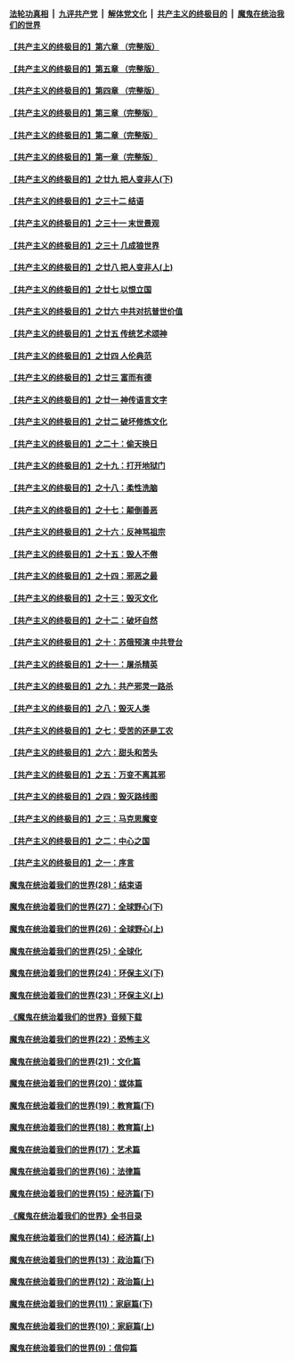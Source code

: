 ####  [法轮功真相](../../../../basic/blob/master/README.md?t=04222301) &nbsp;|&nbsp; [九评共产党](../../../../9ping.md/blob/master/README.md?t=04222301) &nbsp;|&nbsp; [解体党文化](../../../../jtdwh.md/blob/master/README.md?t=04222301)  &nbsp;|&nbsp; [共产主义的终极目的](../../../../gczydzjmd.md/blob/master/README.md?t=04222301) &nbsp;|&nbsp; [魔鬼在统治我们的世界](../../../../mgztzwmdsj.md/blob/master/README.md?t=04222301) 

#### [【共产主义的终极目的】第六章 （完整版）](../pages/nsc422/n11428913.md?t=04222301) 

#### [【共产主义的终极目的】第五章 （完整版）](../pages/nsc422/n11428912.md?t=04222301) 

#### [【共产主义的终极目的】第四章 （完整版）](../pages/nsc422/n11428907.md?t=04222301) 

#### [【共产主义的终极目的】第三章（完整版）](../pages/nsc422/n11428848.md?t=04222301) 

#### [【共产主义的终极目的】第二章（完整版）](../pages/nsc422/n11428831.md?t=04222301) 

#### [【共产主义的终极目的】第一章（完整版）](../pages/nsc422/n11417651.md?t=04222301) 

#### [【共产主义的终极目的】之廿九 把人变非人(下)](../pages/nsc422/n11344140.md?t=04222301) 

#### [【共产主义的终极目的】之三十二 结语](../pages/nsc422/n11360535.md?t=04222301) 

#### [【共产主义的终极目的】之三十一 末世景观](../pages/nsc422/n11351129.md?t=04222301) 

#### [【共产主义的终极目的】之三十 几成狼世界](../pages/nsc422/n11348280.md?t=04222301) 

#### [【共产主义的终极目的】之廿八 把人变非人(上)](../pages/nsc422/n11340492.md?t=04222301) 

#### [【共产主义的终极目的】之廿七 以恨立国](../pages/nsc422/n11336944.md?t=04222301) 

#### [【共产主义的终极目的】之廿六 中共对抗普世价值](../pages/nsc422/n11324785.md?t=04222301) 

#### [【共产主义的终极目的】之廿五 传统艺术颂神](../pages/nsc422/n11296396.md?t=04222301) 

#### [【共产主义的终极目的】之廿四 人伦典范](../pages/nsc422/n11296397.md?t=04222301) 

#### [【共产主义的终极目的】之廿三 富而有德](../pages/nsc422/n11283598.md?t=04222301) 

#### [【共产主义的终极目的】之廿一 神传语言文字](../pages/nsc422/n11263265.md?t=04222301) 

#### [【共产主义的终极目的】之廿二 破坏修炼文化](../pages/nsc422/n11245728.md?t=04222301) 

#### [【共产主义的终极目的】之二十：偷天换日](../pages/nsc422/n11238846.md?t=04222301) 

#### [【共产主义的终极目的】之十九：打开地狱门](../pages/nsc422/n11206376.md?t=04222301) 

#### [【共产主义的终极目的】之十八：柔性洗脑](../pages/nsc422/n11199994.md?t=04222301) 

#### [【共产主义的终极目的】之十七：颠倒善恶](../pages/nsc422/n11179782.md?t=04222301) 

#### [【共产主义的终极目的】之十六：反神骂祖宗](../pages/nsc422/n11166798.md?t=04222301) 

#### [【共产主义的终极目的】之十五：毁人不倦](../pages/nsc422/n11166792.md?t=04222301) 

#### [【共产主义的终极目的】之十四：邪恶之最](../pages/nsc422/n11150249.md?t=04222301) 

#### [【共产主义的终极目的】之十三：毁灭文化](../pages/nsc422/n11135227.md?t=04222301) 

#### [【共产主义的终极目的】之十二：破坏自然](../pages/nsc422/n11135214.md?t=04222301) 

#### [【共产主义的终极目的】之十：苏俄预演 中共登台](../pages/nsc422/n11118424.md?t=04222301) 

#### [【共产主义的终极目的】之十一：屠杀精英](../pages/nsc422/n11118442.md?t=04222301) 

#### [【共产主义的终极目的】之九：共产邪灵一路杀](../pages/nsc422/n11114139.md?t=04222301) 

#### [【共产主义的终极目的】之八：毁灭人类](../pages/nsc422/n11108503.md?t=04222301) 

#### [【共产主义的终极目的】之七：受苦的还是工农](../pages/nsc422/n11101809.md?t=04222301) 

#### [【共产主义的终极目的】之六：甜头和苦头](../pages/nsc422/n11096971.md?t=04222301) 

#### [【共产主义的终极目的】之五：万变不离其邪](../pages/nsc422/n11091285.md?t=04222301) 

#### [【共产主义的终极目的】之四：毁灭路线图](../pages/nsc422/n11086284.md?t=04222301) 

#### [【共产主义的终极目的】之三：马克思魔变](../pages/nsc422/n11061941.md?t=04222301) 

#### [【共产主义的终极目的】之二：中心之国](../pages/nsc422/n11047728.md?t=04222301) 

#### [【共产主义的终极目的】之一：序言](../pages/nsc422/n11086077.md?t=04222301) 

#### [魔鬼在统治着我们的世界(28)：结束语](../pages/nsc422/n10936246.md?t=04222301) 

#### [魔鬼在统治着我们的世界(27)：全球野心(下)](../pages/nsc422/n10928319.md?t=04222301) 

#### [魔鬼在统治着我们的世界(26)：全球野心(上)](../pages/nsc422/n10900318.md?t=04222301) 

#### [魔鬼在统治着我们的世界(25)：全球化](../pages/nsc422/n10788205.md?t=04222301) 

#### [魔鬼在统治着我们的世界(24)：环保主义(下)](../pages/nsc422/n10695307.md?t=04222301) 

#### [魔鬼在统治着我们的世界(23)：环保主义(上)](../pages/nsc422/n10688613.md?t=04222301) 

#### [《魔鬼在统治着我们的世界》音频下载](../pages/nsc422/n10635553.md?t=04222301) 

#### [魔鬼在统治着我们的世界(22)：恐怖主义](../pages/nsc422/n10614727.md?t=04222301) 

#### [魔鬼在统治着我们的世界(21)：文化篇](../pages/nsc422/n10597706.md?t=04222301) 

#### [魔鬼在统治着我们的世界(20)：媒体篇](../pages/nsc422/n10586579.md?t=04222301) 

#### [魔鬼在统治着我们的世界(19)：教育篇(下)](../pages/nsc422/n10564808.md?t=04222301) 

#### [魔鬼在统治着我们的世界(18)：教育篇(上)](../pages/nsc422/n10526970.md?t=04222301) 

#### [魔鬼在统治着我们的世界(17)：艺术篇](../pages/nsc422/n10499093.md?t=04222301) 

#### [魔鬼在统治着我们的世界(16)：法律篇](../pages/nsc422/n10485969.md?t=04222301) 

#### [魔鬼在统治着我们的世界(15)：经济篇(下)](../pages/nsc422/n10469975.md?t=04222301) 

#### [《魔鬼在统治着我们的世界》全书目录](../pages/nsc422/n10464261.md?t=04222301) 

#### [魔鬼在统治着我们的世界(14)：经济篇(上)](../pages/nsc422/n10457370.md?t=04222301) 

#### [魔鬼在统治着我们的世界(13)：政治篇(下)](../pages/nsc422/n10448270.md?t=04222301) 

#### [魔鬼在统治着我们的世界(12)：政治篇(上)](../pages/nsc422/n10444576.md?t=04222301) 

#### [魔鬼在统治着我们的世界(11)：家庭篇(下)](../pages/nsc422/n10440961.md?t=04222301) 

#### [魔鬼在统治着我们的世界(10)：家庭篇(上)](../pages/nsc422/n10435448.md?t=04222301) 

#### [魔鬼在统治着我们的世界(9)：信仰篇](../pages/nsc422/n10432159.md?t=04222301) 

